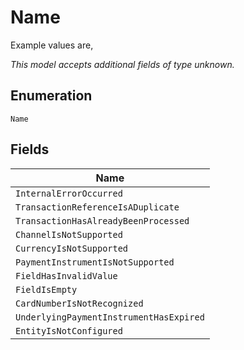 
# Name

Example values are,

*This model accepts additional fields of type unknown.*

## Enumeration

`Name`

## Fields

| Name |
|  --- |
| `InternalErrorOccurred` |
| `TransactionReferenceIsADuplicate` |
| `TransactionHasAlreadyBeenProcessed` |
| `ChannelIsNotSupported` |
| `CurrencyIsNotSupported` |
| `PaymentInstrumentIsNotSupported` |
| `FieldHasInvalidValue` |
| `FieldIsEmpty` |
| `CardNumberIsNotRecognized` |
| `UnderlyingPaymentInstrumentHasExpired` |
| `EntityIsNotConfigured` |

